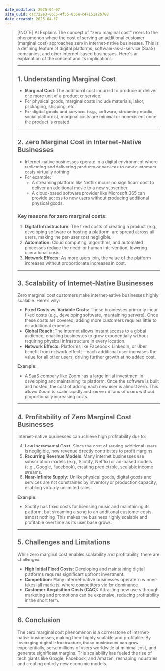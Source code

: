 ```yaml
---
date_modified: 2025-04-07
site_uuid: cac722e3-8615-4f55-836e-c47151a2b788
date_created: 2025-04-07
---
```


> [!NOTE] AI Explains
> The concept of "zero marginal cost" refers to the phenomenon where the cost of serving an additional customer (marginal cost) approaches zero in internet-native businesses. This is a defining feature of digital platforms, software-as-a-service (SaaS) companies, and other internet-based businesses. Here's an explanation of the concept and its implications:
> 
> ---
> 
> ## **1. Understanding Marginal Cost**
> 
> - **Marginal Cost:** The additional cost incurred to produce or deliver one more unit of a product or service.
> - For physical goods, marginal costs include materials, labor, packaging, shipping, etc.
> - For digital goods and services (e.g., software, streaming media, social platforms), marginal costs are minimal or nonexistent once the product is created.
> 
> ---
> 
> ## **2. Zero Marginal Cost in Internet-Native Businesses**
> 
> - Internet-native businesses operate in a digital environment where replicating and delivering products or services to new customers costs virtually nothing.
> - For example:
>     - A streaming platform like Netflix incurs no significant cost to deliver an additional movie to a new subscriber.
>     - A cloud-based software provider like Microsoft 365 can provide access to new users without producing additional physical goods.
> 
> ### Key reasons for zero marginal costs:
> 
> 1. **Digital Infrastructure:** The fixed costs of creating a product (e.g., developing software or hosting a platform) are spread across all users, making the per-user cost negligible.
> 2. **Automation:** Cloud computing, algorithms, and automated processes reduce the need for human intervention, lowering operational costs.
> 3. **Network Effects:** As more users join, the value of the platform increases without proportionate increases in cost.
> 
> ---
> 
> ## **3. Scalability of Internet-Native Businesses**
> 
> Zero marginal cost customers make internet-native businesses highly scalable. Here’s why:
> 
> - **Fixed Costs vs. Variable Costs:** These businesses primarily incur fixed costs (e.g., developing software, maintaining servers). Once these costs are covered, adding more customers requires little to no additional expense.
> - **Global Reach:** The internet allows instant access to a global audience, enabling businesses to grow exponentially without requiring physical infrastructure in every location.
> - **Network Effects:** Platforms like Facebook, LinkedIn, or Uber benefit from network effects—each additional user increases the value for all other users, driving further growth at no added cost.
> 
> **Example:**
> 
> - A SaaS company like Zoom has a large initial investment in developing and maintaining its platform. Once the software is built and hosted, the cost of adding each new user is almost zero. This allows Zoom to scale rapidly and serve millions of users without proportionally increasing costs.
> 
> ---
> 
> ## **4. Profitability of Zero Marginal Cost Businesses**
> 
> Internet-native businesses can achieve high profitability due to:
> 
> 4. **Low Incremental Cost:** Since the cost of serving additional users is negligible, new revenue directly contributes to profit margins.
> 5. **Recurring Revenue Models:** Many internet businesses use subscription models (e.g., Spotify, Netflix) or ad-based models (e.g., Google, Facebook), creating predictable, scalable income streams.
> 6. **Near-Infinite Supply:** Unlike physical goods, digital goods and services are not constrained by inventory or production capacity, enabling virtually unlimited sales.
> 
> **Example:**
> 
> - Spotify has fixed costs for licensing music and maintaining its platform, but streaming a song to an additional customer costs almost nothing. This makes the business highly scalable and profitable over time as its user base grows.
> 
> ---
> 
> ## **5. Challenges and Limitations**
> 
> While zero marginal cost enables scalability and profitability, there are challenges:
> 
> - **High Initial Fixed Costs:** Developing and maintaining digital platforms requires significant upfront investment.
> - **Competition:** Many internet-native businesses operate in winner-takes-all markets, where competitors vie for dominance.
> - **Customer Acquisition Costs (CAC):** Attracting new users through marketing and promotions can be expensive, reducing profitability in the short term.
> 
> ---
> 
> ## **6. Conclusion**
> 
> The zero marginal cost phenomenon is a cornerstone of internet-native businesses, making them highly scalable and profitable. By leveraging digital infrastructure, these businesses can grow exponentially, serve millions of users worldwide at minimal cost, and generate significant margins. This scalability has fueled the rise of tech giants like Google, Facebook, and Amazon, reshaping industries and creating entirely new economic models.